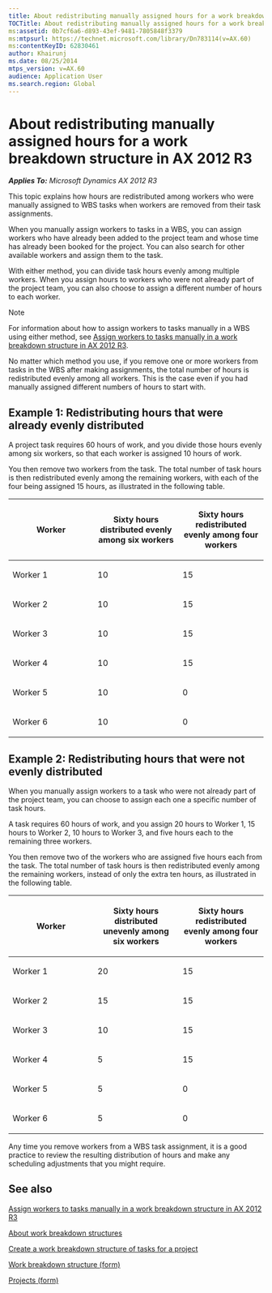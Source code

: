 ```yaml
---
title: About redistributing manually assigned hours for a work breakdown structure in AX 2012 R3
TOCTitle: About redistributing manually assigned hours for a work breakdown structure in AX 2012 R3
ms:assetid: 0b7cf6a6-d893-43ef-9481-7805848f3379
ms:mtpsurl: https://technet.microsoft.com/library/Dn783114(v=AX.60)
ms:contentKeyID: 62830461
author: Khairunj
ms.date: 08/25/2014
mtps_version: v=AX.60
audience: Application User
ms.search.region: Global
---
```


# About redistributing manually assigned hours for a work breakdown structure in AX 2012 R3 


_**Applies To:** Microsoft Dynamics AX 2012 R3_

This topic explains how hours are redistributed among workers who were manually assigned to WBS tasks when workers are removed from their task assignments.

When you manually assign workers to tasks in a WBS, you can assign workers who have already been added to the project team and whose time has already been booked for the project. You can also search for other available workers and assign them to the task.

With either method, you can divide task hours evenly among multiple workers. When you assign hours to workers who were not already part of the project team, you can also choose to assign a different number of hours to each worker.


> [!NOTE]
> <P>For information about how to assign workers to tasks manually in a WBS using either method, see <A href="assign-workers-to-tasks-manually-in-a-work-breakdown-structure-in-ax-2012-r3.md">Assign workers to tasks manually in a work breakdown structure in AX 2012 R3</A>.</P>



No matter which method you use, if you remove one or more workers from tasks in the WBS after making assignments, the total number of hours is redistributed evenly among all workers. This is the case even if you had manually assigned different numbers of hours to start with.

## Example 1: Redistributing hours that were already evenly distributed

A project task requires 60 hours of work, and you divide those hours evenly among six workers, so that each worker is assigned 10 hours of work.

You then remove two workers from the task. The total number of task hours is then redistributed evenly among the remaining workers, with each of the four being assigned 15 hours, as illustrated in the following table.

<table>
<colgroup>
<col style="width: 33%" />
<col style="width: 33%" />
<col style="width: 33%" />
</colgroup>
<thead>
<tr class="header">
<th><p>Worker</p></th>
<th><p>Sixty hours distributed evenly among six workers</p></th>
<th><p>Sixty hours redistributed evenly among four workers</p></th>
</tr>
</thead>
<tbody>
<tr class="odd">
<td><p>Worker 1</p></td>
<td><p>10</p></td>
<td><p>15</p></td>
</tr>
<tr class="even">
<td><p>Worker 2</p></td>
<td><p>10</p></td>
<td><p>15</p></td>
</tr>
<tr class="odd">
<td><p>Worker 3</p></td>
<td><p>10</p></td>
<td><p>15</p></td>
</tr>
<tr class="even">
<td><p>Worker 4</p></td>
<td><p>10</p></td>
<td><p>15</p></td>
</tr>
<tr class="odd">
<td><p>Worker 5</p></td>
<td><p>10</p></td>
<td><p>0</p></td>
</tr>
<tr class="even">
<td><p>Worker 6</p></td>
<td><p>10</p></td>
<td><p>0</p></td>
</tr>
</tbody>
</table>


## Example 2: Redistributing hours that were not evenly distributed

When you manually assign workers to a task who were not already part of the project team, you can choose to assign each one a specific number of task hours.

A task requires 60 hours of work, and you assign 20 hours to Worker 1, 15 hours to Worker 2, 10 hours to Worker 3, and five hours each to the remaining three workers.

You then remove two of the workers who are assigned five hours each from the task. The total number of task hours is then redistributed evenly among the remaining workers, instead of only the extra ten hours, as illustrated in the following table.

<table>
<colgroup>
<col style="width: 33%" />
<col style="width: 33%" />
<col style="width: 33%" />
</colgroup>
<thead>
<tr class="header">
<th><p>Worker</p></th>
<th><p>Sixty hours distributed unevenly among six workers</p></th>
<th><p>Sixty hours redistributed evenly among four workers</p></th>
</tr>
</thead>
<tbody>
<tr class="odd">
<td><p>Worker 1</p></td>
<td><p>20</p></td>
<td><p>15</p></td>
</tr>
<tr class="even">
<td><p>Worker 2</p></td>
<td><p>15</p></td>
<td><p>15</p></td>
</tr>
<tr class="odd">
<td><p>Worker 3</p></td>
<td><p>10</p></td>
<td><p>15</p></td>
</tr>
<tr class="even">
<td><p>Worker 4</p></td>
<td><p>5</p></td>
<td><p>15</p></td>
</tr>
<tr class="odd">
<td><p>Worker 5</p></td>
<td><p>5</p></td>
<td><p>0</p></td>
</tr>
<tr class="even">
<td><p>Worker 6</p></td>
<td><p>5</p></td>
<td><p>0</p></td>
</tr>
</tbody>
</table>


Any time you remove workers from a WBS task assignment, it is a good practice to review the resulting distribution of hours and make any scheduling adjustments that you might require.

## See also

[Assign workers to tasks manually in a work breakdown structure in AX 2012 R3](assign-workers-to-tasks-manually-in-a-work-breakdown-structure-in-ax-2012-r3.md)

[About work breakdown structures](about-work-breakdown-structures.md)

[Create a work breakdown structure of tasks for a project](create-a-work-breakdown-structure-of-tasks-for-a-project.md)

[Work breakdown structure (form)](https://technet.microsoft.com/library/hh209089\(v=ax.60\))

[Projects (form)](https://technet.microsoft.com/library/aa585245\(v=ax.60\))

  


